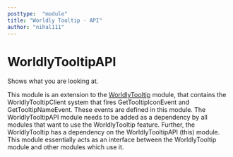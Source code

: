 ```yaml
---
posttype:  "module"  
title: "Worldly Tooltip - API"
author: "nihal111"
---
```

WorldlyTooltipAPI
==============

Shows what you are looking at.

This module is an extension to the [WorldlyTooltip](https://github.com/Terasology/WorldlyTooltip) module, that contains the WorldlyTooltipClient system that fires GetTooltipIconEvent and GetTooltipNameEvent. 
These events are defined in this module. The WorldlyTooltipAPI module needs to be added as a dependency by all modules that want to use the WorldlyTooltip feature.
Further, the WorldlyTooltip has a dependency on the WorldlyTooltipAPI (this) module. This module essentially acts as an interface between the WorldlyTooltip module and other modules which use it.